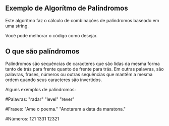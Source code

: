 ## Exemplo de Algorítmo de Palíndromos
Este algorítmo faz o cálculo de combinações de palíndromos baseado em uma string.

Você pode melhorar o código como desejar.

## O que são palíndromos
Palíndromos são sequências de caracteres que são lidas da mesma forma tanto de trás para frente quanto de frente para trás. Em outras palavras, são palavras, frases, números ou outras sequências que mantêm a mesma ordem quando seus caracteres são invertidos.

Alguns exemplos de palíndromos:

#Palavras:
"radar"
"level"
"rever"

#Frases:
"Ame o poema."
"Anotaram a data da maratona."

#Números:
121
1331
12321
